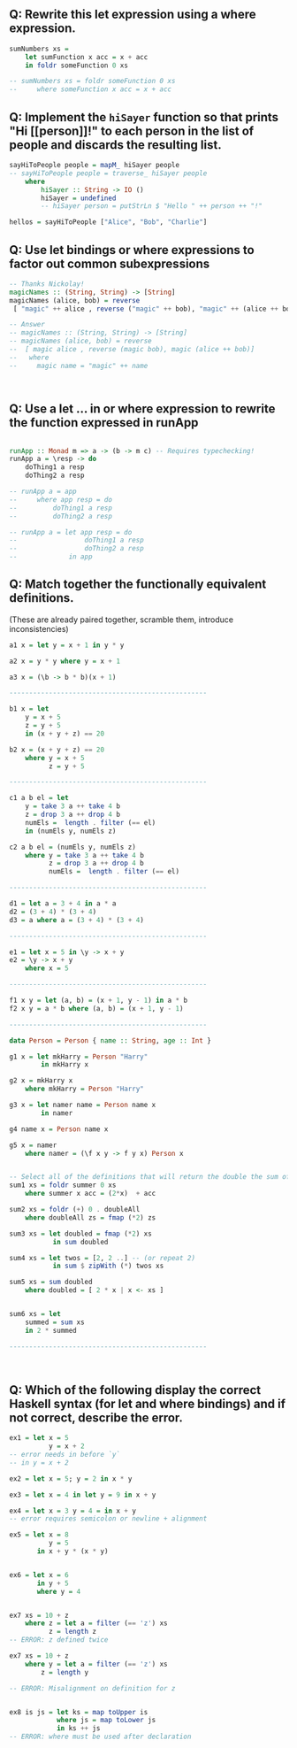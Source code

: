 ## Q: Rewrite this let expression using a where expression.

```haskell
sumNumbers xs = 
    let sumFunction x acc = x + acc
    in foldr someFunction 0 xs

-- sumNumbers xs = foldr someFunction 0 xs
--     where someFunction x acc = x + acc
```

## Q: Implement the `hiSayer` function so that prints "Hi [[person]]!" to each person in the list of people and discards the resulting list.

```haskell
sayHiToPeople people = mapM_ hiSayer people
-- sayHiToPeople people = traverse_ hiSayer people
    where 
        hiSayer :: String -> IO ()
        hiSayer = undefined
        -- hiSayer person = putStrLn $ "Hello " ++ person ++ "!"

hellos = sayHiToPeople ["Alice", "Bob", "Charlie"]
```


## Q: Use let bindings or where expressions to factor out common subexpressions

```haskell
-- Thanks Nickolay!
magicNames :: (String, String) -> [String]
magicNames (alice, bob) = reverse
 [ "magic" ++ alice , reverse ("magic" ++ bob), "magic" ++ (alice ++ bob)]

-- Answer
-- magicNames :: (String, String) -> [String]
-- magicNames (alice, bob) = reverse
--  [ magic alice , reverse (magic bob), magic (alice ++ bob)]
--   where
--     magic name = "magic" ++ name
```

```haskell



```

## Q: Use a let ... in or where expression to rewrite the function expressed in runApp

```haskell

runApp :: Monad m => a -> (b -> m c) -- Requires typechecking!
runApp a = \resp -> do
    doThing1 a resp
    doThing2 a resp

-- runApp a = app
--     where app resp = do
--         doThing1 a resp
--         doThing2 a resp

-- runApp a = let app resp = do
--                 doThing1 a resp
--                 doThing2 a resp
--             in app
```

## Q: Match together the functionally equivalent definitions.
(These are already paired together, scramble them, introduce inconsistencies)

```haskell
a1 x = let y = x + 1 in y * y

a2 x = y * y where y = x + 1

a3 x = (\b -> b * b)(x + 1)

--------------------------------------------------

b1 x = let 
    y = x + 5
    z = y + 5
    in (x + y + z) == 20

b2 x = (x + y + z) == 20
    where y = x + 5
          z = y + 5

--------------------------------------------------

c1 a b el = let 
    y = take 3 a ++ take 4 b
    z = drop 3 a ++ drop 4 b
    numEls =  length . filter (== el)
    in (numEls y, numEls z)

c2 a b el = (numEls y, numEls z)
    where y = take 3 a ++ take 4 b
          z = drop 3 a ++ drop 4 b
          numEls =  length . filter (== el)

--------------------------------------------------

d1 = let a = 3 + 4 in a * a
d2 = (3 + 4) * (3 + 4)
d3 = a where a = (3 + 4) * (3 + 4)

--------------------------------------------------

e1 = let x = 5 in \y -> x + y
e2 = \y -> x + y
    where x = 5

--------------------------------------------------

f1 x y = let (a, b) = (x + 1, y - 1) in a * b
f2 x y = a * b where (a, b) = (x + 1, y - 1)

--------------------------------------------------

data Person = Person { name :: String, age :: Int }

g1 x = let mkHarry = Person "Harry"
        in mkHarry x

g2 x = mkHarry x
    where mkHarry = Person "Harry"

g3 x = let namer name = Person name x
        in namer

g4 name x = Person name x

g5 x = namer
    where namer = (\f x y -> f y x) Person x


-- Select all of the definitions that will return the double the sum of a list of integers
sum1 xs = foldr summer 0 xs
    where summer x acc = (2*x)  + acc

sum2 xs = foldr (+) 0 . doubleAll
    where doubleAll zs = fmap (*2) zs

sum3 xs = let doubled = fmap (*2) xs
           in sum doubled

sum4 xs = let twos = [2, 2 ..] -- (or repeat 2)
           in sum $ zipWith (*) twos xs

sum5 xs = sum doubled
    where doubled = [ 2 * x | x <- xs ]


sum6 xs = let 
    summed = sum xs
    in 2 * summed

--------------------------------------------------

    
```



## Q: Which of the following display the correct Haskell syntax (for let and where bindings) and if not correct, describe the error.

```haskell
ex1 = let x = 5
          y = x + 2
-- error needs in before `y`
-- in y = x + 2

ex2 = let x = 5; y = 2 in x * y

ex3 = let x = 4 in let y = 9 in x + y

ex4 = let x = 3 y = 4 = in x + y 
-- error requires semicolon or newline + alignment

ex5 = let x = 8
          y = 5
       in x + y * (x * y)


ex6 = let x = 6
       in y + 5
       where y = 4


ex7 xs = 10 + z
    where z = let a = filter (== 'z') xs
          z = length z
-- ERROR: z defined twice

ex7 xs = 10 + z
    where y = let a = filter (== 'z') xs
        z = length y

-- ERROR: Misalignment on definition for z


ex8 is js = let ks = map toUpper is
            where js = map toLower js
            in ks ++ js
-- ERROR: where must be used after declaration
```
